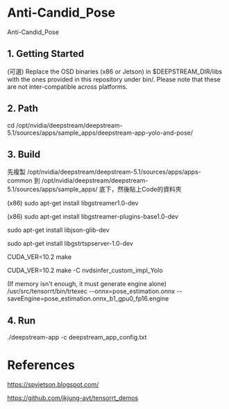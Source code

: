 # Anti-Candid_Pose
Anti-Candid_Pose

## 1. Getting Started
(可選)
Replace the OSD binaries (x86 or Jetson) in $DEEPSTREAM_DIR/libs with the ones provided in this repository under bin/. Please note that these are not inter-compatible across platforms.

## 2. Path
cd /opt/nvidia/deepstream/deepstream-5.1/sources/apps/sample_apps/deepstream-app-yolo-and-pose/

## 3. Build
先複製 /opt/nvidia/deepstream/deepstream-5.1/sources/apps/apps-common 到 /opt/nvidia/deepstream/deepstream-5.1/sources/apps/sample_apps/ 底下，然後貼上Code的資料夾

(x86)
sudo apt-get install libgstreamer1.0-dev

(x86)
sudo apt-get install libgstreamer-plugins-base1.0-dev

sudo apt-get install libjson-glib-dev

sudo apt-get install libgstrtspserver-1.0-dev

CUDA_VER=10.2 make

CUDA_VER=10.2 make -C nvdsinfer_custom_impl_Yolo

(If memory isn't enough, it must generate engine alone)
/usr/src/tensorrt/bin/trtexec --onnx=pose_estimation.onnx --saveEngine=pose_estimation.onnx_b1_gpu0_fp16.engine

## 4. Run
./deepstream-app -c deepstream_app_config.txt


# References
https://spyjetson.blogspot.com/

https://github.com/jkjung-avt/tensorrt_demos

